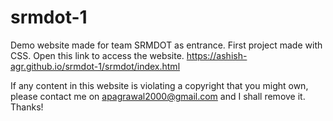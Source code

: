 # srmdot-1
Demo website made for team SRMDOT as entrance. First project made with CSS.
Open this link to access the website.
https://ashish-agr.github.io/srmdot-1/srmdot/index.html



If any content in this website is violating a copyright that you might own, please contact me on apagrawal2000@gmail.com and I shall remove it. Thanks!
